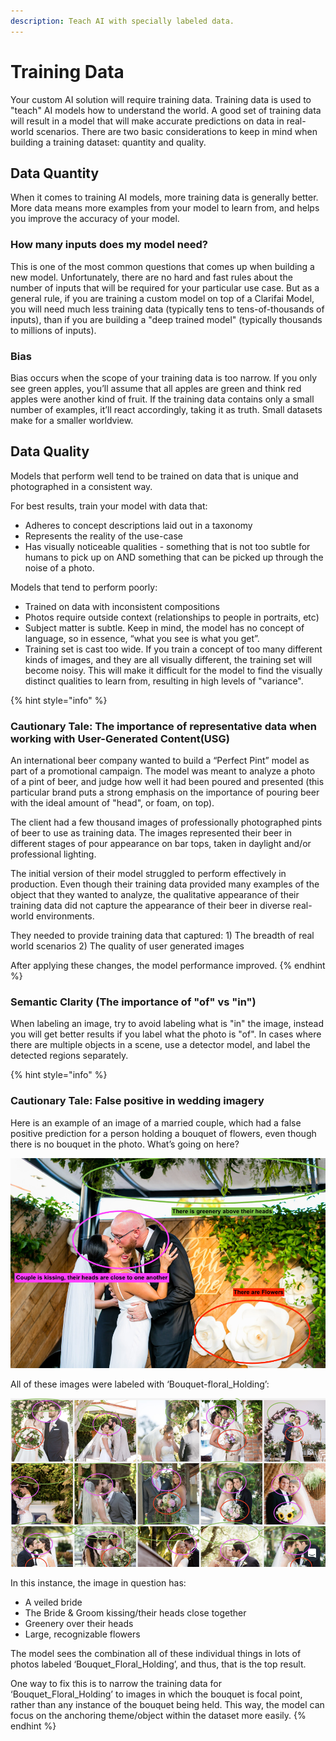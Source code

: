 ```yaml
---
description: Teach AI with specially labeled data.
---
```


# Training Data

Your custom AI solution will require training data. Training data is used to "teach" AI models how to understand the world. A good set of training data will result in a model that will make accurate predictions on data in real-world scenarios. There are two basic considerations to keep in mind when building a training dataset: quantity and quality.

## Data Quantity

When it comes to training AI models, more training data is generally better. More data means more examples from your model to learn from, and helps you improve the accuracy of your model.

### How many inputs does my model need?

This is one of the most common questions that comes up when building a new model. Unfortunately, there are no hard and fast rules about the number of inputs that will be required for your particular use case. But as a general rule, if you are training a custom model on top of a Clarifai Model, you will need much less training data \(typically tens to tens-of-thousands of inputs\), than if you are building a "deep trained model" \(typically thousands to millions of inputs\).

### Bias

Bias occurs when the scope of your training data is too narrow. If you only see green apples, you’ll assume that all apples are green and think red apples were another kind of fruit. If the training data contains only a small number of examples, it’ll react accordingly, taking it as truth. Small datasets make for a smaller worldview.

## Data Quality

Models that perform well tend to be trained on data that is unique and photographed in a consistent way.

For best results, train your model with data that:

* Adheres to concept descriptions laid out in a taxonomy
* Represents the reality of the use-case
* Has visually noticeable qualities - something that is not too subtle for humans to pick up on AND something that can be picked up through the noise of a photo.

Models that tend to perform poorly:

* Trained on data with inconsistent compositions
* Photos require outside context \(relationships to people in portraits, etc\)
* Subject matter is subtle. Keep in mind, the model has no concept of language, so in essence, “what you see is what you get”.
* Training set is cast too wide. If you train a concept of too many different kinds of images, and they are all visually different, the training set will become noisy. This will make it difficult for the model to find the visually distinct qualities to learn from, resulting in high levels of "variance".

{% hint style="info" %}
### Cautionary Tale: The importance of representative data when working with User-Generated Content\(USG\)

An international beer company wanted to build a “Perfect Pint” model as part of a promotional campaign. The model was meant to analyze a photo of a pint of beer, and judge how well it had been poured and presented \(this particular brand puts a strong emphasis on the importance of pouring beer with the ideal amount of "head", or foam, on top\).

The client had a few thousand images of professionally photographed pints of beer to use as training data. The images represented their beer in different stages of pour appearance on bar tops, taken in daylight and/or professional lighting.

The initial version of their model struggled to perform effectively in production. Even though their training data provided many examples of the object that they wanted to analyze, the qualitative appearance of their training data did not capture the appearance of their beer in diverse real-world environments.

They needed to provide training data that captured: 1\) The breadth of real world scenarios 2\) The quality of user generated images

After applying these changes, the model performance improved.
{% endhint %}

### Semantic Clarity \(The importance of "of" vs "in"\)

When labeling an image, try to avoid labeling what is "in" the image, instead you will get better results if you label what the photo is "of". In cases where there are multiple objects in a scene, use a detector model, and label the detected regions separately.

{% hint style="info" %}
### Cautionary Tale: False positive in wedding imagery

Here is an example of an image of a married couple, which had a false positive prediction for a person holding a bouquet of flowers, even though there is no bouquet in the photo. What’s going on here?

![](../../.gitbook/assets/false_positive%20%289%29%20%2810%29%20%287%29%20%281%29%20%287%29.png)

All of these images were labeled with ‘Bouquet-floral\_Holding’:

![](../../.gitbook/assets/bouquet.png)

In this instance, the image in question has:

* A veiled bride
* The Bride & Groom kissing/their heads close together
* Greenery over their heads
* Large, recognizable flowers

The model sees the combination all of these individual things in lots of photos labeled ‘Bouquet\_Floral\_Holding’, and thus, that is the top result.

One way to fix this is to narrow the training data for ‘Bouquet\_Floral\_Holding’ to images in which the bouquet is focal point, rather than any instance of the bouquet being held. This way, the model can focus on the anchoring theme/object within the dataset more easily.
{% endhint %}

